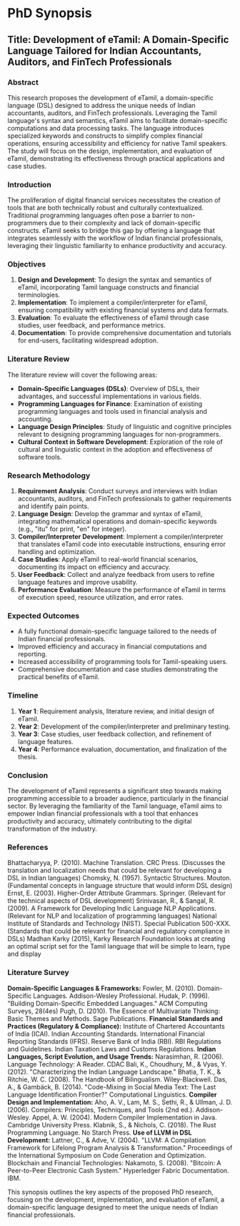 # PhD Synopsis

## Title: Development of eTamil: A Domain-Specific Language Tailored for Indian Accountants, Auditors, and FinTech Professionals

### Abstract

This research proposes the development of eTamil, a domain-specific language (DSL) designed to address the unique needs of Indian accountants, auditors, and FinTech professionals. Leveraging the Tamil language's syntax and semantics, eTamil aims to facilitate domain-specific computations and data processing tasks. The language introduces specialized keywords and constructs to simplify complex financial operations, ensuring accessibility and efficiency for native Tamil speakers. The study will focus on the design, implementation, and evaluation of eTamil, demonstrating its effectiveness through practical applications and case studies.

### Introduction

The proliferation of digital financial services necessitates the creation of tools that are both technically robust and culturally contextualized. Traditional programming languages often pose a barrier to non-programmers due to their complexity and lack of domain-specific constructs. eTamil seeks to bridge this gap by offering a language that integrates seamlessly with the workflow of Indian financial professionals, leveraging their linguistic familiarity to enhance productivity and accuracy.

### Objectives

1. **Design and Development**: To design the syntax and semantics of eTamil, incorporating Tamil language constructs and financial terminologies.
2. **Implementation**: To implement a compiler/interpreter for eTamil, ensuring compatibility with existing financial systems and data formats.
3. **Evaluation**: To evaluate the effectiveness of eTamil through case studies, user feedback, and performance metrics.
4. **Documentation**: To provide comprehensive documentation and tutorials for end-users, facilitating widespread adoption.

### Literature Review

The literature review will cover the following areas:
- **Domain-Specific Languages (DSLs)**: Overview of DSLs, their advantages, and successful implementations in various fields.
- **Programming Languages for Finance**: Examination of existing programming languages and tools used in financial analysis and accounting.
- **Language Design Principles**: Study of linguistic and cognitive principles relevant to designing programming languages for non-programmers.
- **Cultural Context in Software Development**: Exploration of the role of cultural and linguistic context in the adoption and effectiveness of software tools.

### Research Methodology

1. **Requirement Analysis**: Conduct surveys and interviews with Indian accountants, auditors, and FinTech professionals to gather requirements and identify pain points.
2. **Language Design**: Develop the grammar and syntax of eTamil, integrating mathematical operations and domain-specific keywords (e.g., "itu" for print, "en" for integer).
3. **Compiler/Interpreter Development**: Implement a compiler/interpreter that translates eTamil code into executable instructions, ensuring error handling and optimization.
4. **Case Studies**: Apply eTamil to real-world financial scenarios, documenting its impact on efficiency and accuracy.
5. **User Feedback**: Collect and analyze feedback from users to refine language features and improve usability.
6. **Performance Evaluation**: Measure the performance of eTamil in terms of execution speed, resource utilization, and error rates.

### Expected Outcomes

- A fully functional domain-specific language tailored to the needs of Indian financial professionals.
- Improved efficiency and accuracy in financial computations and reporting.
- Increased accessibility of programming tools for Tamil-speaking users.
- Comprehensive documentation and case studies demonstrating the practical benefits of eTamil.

### Timeline

1. **Year 1**: Requirement analysis, literature review, and initial design of eTamil.
2. **Year 2**: Development of the compiler/interpreter and preliminary testing.
3. **Year 3**: Case studies, user feedback collection, and refinement of language features.
4. **Year 4**: Performance evaluation, documentation, and finalization of the thesis.

### Conclusion

The development of eTamil represents a significant step towards making programming accessible to a broader audience, particularly in the financial sector. By leveraging the familiarity of the Tamil language, eTamil aims to empower Indian financial professionals with a tool that enhances productivity and accuracy, ultimately contributing to the digital transformation of the industry.

### References

Bhattacharyya, P. (2010). Machine Translation. CRC Press. (Discusses the translation and localization needs that could be relevant for developing a DSL in Indian languages)
Chomsky, N. (1957). Syntactic Structures. Mouton. (Fundamental concepts in language structure that would inform DSL design)
Ernst, E. (2003). Higher-Order Attribute Grammars. Springer. (Relevant for the technical aspects of DSL development)
Srinivasan, R., & Sangal, R. (2009). A Framework for Developing Indic Language NLP Applications. (Relevant for NLP and localization of programming languages)
National Institute of Standards and Technology (NIST). Special Publication 500-XXX. (Standards that could be relevant for financial and regulatory compliance in DSLs)
Madhan Karky (2015), Karky Research Foundation looks at creating an optimal script set for the Tamil language that will be simple to learn, type and display

### Literature Survey 

**Domain-Specific Languages & Frameworks:**
Fowler, M. (2010). Domain-Specific Languages. Addison-Wesley Professional.
Hudak, P. (1996). "Building Domain-Specific Embedded Languages." ACM Computing Surveys, 28(4es)
Pugh, D. (2010). The Essence of Multivariate Thinking: Basic Themes and Methods. Sage Publications.
**Financial Standards and Practices (Regulatory & Compliance):**
Institute of Chartered Accountants of India (ICAI). Indian Accounting Standards.
International Financial Reporting Standards (IFRS).
Reserve Bank of India (RBI). RBI Regulations and Guidelines.
Indian Taxation Laws and Customs Regulations.
**Indian Languages, Script Evolution, and Usage Trends:**
Narasimhan, R. (2006). Language Technology: A Reader. CDAC
Bali, K., Choudhury, M., & Vyas, Y. (2012). "Characterizing the Indian Language Landscape." 
Bhatia, T. K., & Ritchie, W. C. (2008). The Handbook of Bilingualism. Wiley-Blackwell.
Das, A., & Gambäck, B. (2014). "Code-Mixing in Social Media Text: The Last Language Identification Frontier?" Computational Linguistics.
**Compiler Design and Implementation:**
Aho, A. V., Lam, M. S., Sethi, R., & Ullman, J. D. (2006). Compilers: Principles, Techniques, and Tools (2nd ed.). Addison-Wesley.
Appel, A. W. (2004). Modern Compiler Implementation in Java. Cambridge University Press.
Klabnik, S., & Nichols, C. (2018). The Rust Programming Language. No Starch Press.
**Use of LLVM in DSL Development:**
Lattner, C., & Adve, V. (2004). "LLVM: A Compilation Framework for Lifelong Program Analysis & Transformation." Proceedings of the International Symposium on Code Generation and Optimization.
Blockchain and Financial Technologies:
Nakamoto, S. (2008). "Bitcoin: A Peer-to-Peer Electronic Cash System."
Hyperledger Fabric Documentation. IBM.



This synopsis outlines the key aspects of the proposed PhD research, focusing on the development, implementation, and evaluation of eTamil, a domain-specific language designed to meet the unique needs of Indian financial professionals.
